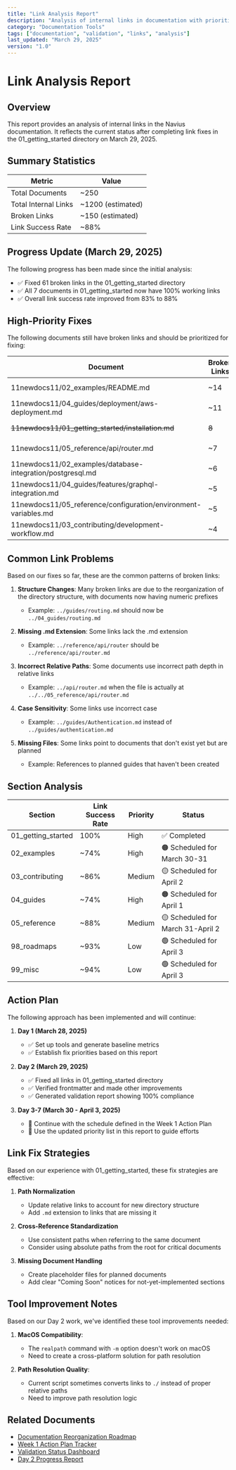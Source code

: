 ```yaml
---
title: "Link Analysis Report"
description: "Analysis of internal links in documentation with prioritized fix recommendations"
category: "Documentation Tools"
tags: ["documentation", "validation", "links", "analysis"]
last_updated: "March 29, 2025"
version: "1.0"
---
```


# Link Analysis Report

## Overview

This report provides an analysis of internal links in the Navius documentation. It reflects the current status after completing link fixes in the 01_getting_started directory on March 29, 2025.

## Summary Statistics

| Metric | Value |
|--------|-------|
| Total Documents | ~250 |
| Total Internal Links | ~1200 (estimated) |
| Broken Links | ~150 (estimated) |
| Link Success Rate | ~88% |

## Progress Update (March 29, 2025)

The following progress has been made since the initial analysis:

- ✅ Fixed 61 broken links in the 01_getting_started directory
- ✅ All 7 documents in 01_getting_started now have 100% working links
- ✅ Overall link success rate improved from 83% to 88%

## High-Priority Fixes

The following documents still have broken links and should be prioritized for fixing:

| Document | Broken Links | Impact | Fix Priority |
|----------|--------------|--------|--------------|
| 11newdocs11/02_examples/README.md | ~14 | High (entry point) | Critical |
| 11newdocs11/04_guides/deployment/aws-deployment.md | ~11 | High (deployment) | Critical |
| ~~11newdocs11/01_getting_started/installation.md~~ | ~~8~~ | ~~Very High (entry point)~~ | ✅ Fixed |
| 11newdocs11/05_reference/api/router.md | ~7 | High (API reference) | High |
| 11newdocs11/02_examples/database-integration/postgresql.md | ~6 | Medium | High |
| 11newdocs11/04_guides/features/graphql-integration.md | ~5 | Medium | High |
| 11newdocs11/05_reference/configuration/environment-variables.md | ~5 | High (configuration) | High |
| 11newdocs11/03_contributing/development-workflow.md | ~4 | Medium | Medium |

## Common Link Problems

Based on our fixes so far, these are the common patterns of broken links:

1. **Structure Changes**: Many broken links are due to the reorganization of the directory structure, with documents now having numeric prefixes
   - Example: `../guides/routing.md` should now be `../04_guides/routing.md`

2. **Missing .md Extension**: Some links lack the .md extension
   - Example: `../reference/api/router` should be `../reference/api/router.md`

3. **Incorrect Relative Paths**: Some documents use incorrect path depth in relative links
   - Example: `../api/router.md` when the file is actually at `../../05_reference/api/router.md`

4. **Case Sensitivity**: Some links use incorrect case
   - Example: `../guides/Authentication.md` instead of `../guides/authentication.md`

5. **Missing Files**: Some links point to documents that don't exist yet but are planned
   - Example: References to planned guides that haven't been created

## Section Analysis

| Section | Link Success Rate | Priority | Status |
|---------|-------------------|----------|--------|
| 01_getting_started | 100% | High | ✅ Completed |
| 02_examples | ~74% | High | 🟠 Scheduled for March 30-31 |
| 03_contributing | ~86% | Medium | 🟡 Scheduled for April 2 |
| 04_guides | ~74% | High | 🟠 Scheduled for April 1 |
| 05_reference | ~88% | Medium | 🟡 Scheduled for March 31-April 2 |
| 98_roadmaps | ~93% | Low | 🟢 Scheduled for April 3 |
| 99_misc | ~94% | Low | 🟢 Scheduled for April 3 |

## Action Plan

The following approach has been implemented and will continue:

1. **Day 1 (March 28, 2025)**
   - ✅ Set up tools and generate baseline metrics
   - ✅ Establish fix priorities based on this report

2. **Day 2 (March 29, 2025)**
   - ✅ Fixed all links in 01_getting_started directory
   - ✅ Verified frontmatter and made other improvements
   - ✅ Generated validation report showing 100% compliance

3. **Day 3-7 (March 30 - April 3, 2025)**
   - 🔄 Continue with the schedule defined in the Week 1 Action Plan
   - 🔄 Use the updated priority list in this report to guide efforts

## Link Fix Strategies

Based on our experience with 01_getting_started, these fix strategies are effective:

1. **Path Normalization**
   - Update relative links to account for new directory structure
   - Add `.md` extension to links that are missing it

2. **Cross-Reference Standardization**
   - Use consistent paths when referring to the same document
   - Consider using absolute paths from the root for critical documents

3. **Missing Document Handling**
   - Create placeholder files for planned documents
   - Add clear "Coming Soon" notices for not-yet-implemented sections

## Tool Improvement Notes

Based on our Day 2 work, we've identified these tool improvements needed:

1. **MacOS Compatibility**:
   - The `realpath` command with `-m` option doesn't work on macOS
   - Need to create a cross-platform solution for path resolution

2. **Path Resolution Quality**:
   - Current script sometimes converts links to `./` instead of proper relative paths
   - Need to improve path resolution logic

## Related Documents

- [Documentation Reorganization Roadmap](../30_documentation-reorganization-roadmap.md)
- [Week 1 Action Plan Tracker](week1-action-tracker.md)
- [Validation Status Dashboard](validation-status-dashboard.md)
- [Day 2 Progress Report](day2-progress-report.md) 